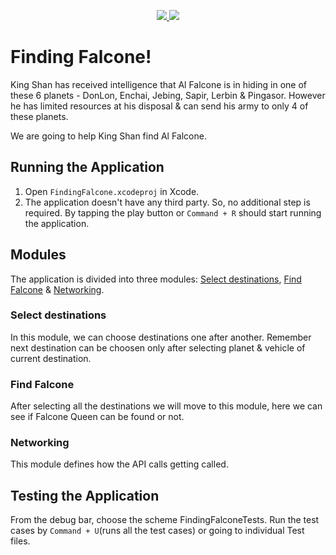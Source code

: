 <p align="center">
	<a href="https://sonarcloud.io/project/overview?id=pallabmaiti_finding-falcon">
		<img src="https://sonarcloud.io/api/project_badges/measure?project=pallabmaiti_finding-falcon&metric=coverage">
	</a>
	<a href="https://sonarcloud.io/project/overview?id=pallabmaiti_finding-falcon">
		<img src="https://sonarcloud.io/api/project_badges/measure?project=pallabmaiti_finding-falcon&metric=alert_status">
	</a>
</p>

# Finding Falcone!

King Shan has received intelligence that Al Falcone is in hiding in one of these 6 planets - DonLon, Enchai, Jebing, Sapir, Lerbin & Pingasor. However he has limited resources at his disposal & can send his army to only 4 of these planets.

We are going to help King Shan find Al Falcone.

## Running the Application
1.  Open `FindingFalcone.xcodeproj` in Xcode.
2. The application doesn't have any third party. So, no additional step is required. By tapping the play button or `Command + R` should start running the application.

## Modules
The application is divided into three modules: [Select destinations](#select-destinations), [Find Falcone](#find-falcone) & [Networking](#networking).

### Select destinations
In this module, we can choose destinations one after another. Remember next destination can be choosen only after selecting planet & vehicle of current destination.
### Find Falcone
After selecting all the destinations we will move to this module, here we can see if Falcone Queen can be found or not.
### Networking
This module defines how the API calls getting called.
## Testing the Application
From the debug bar, choose the scheme FindingFalconeTests. Run the test cases by `Command + U`(runs all the test cases) or going to individual Test files.
